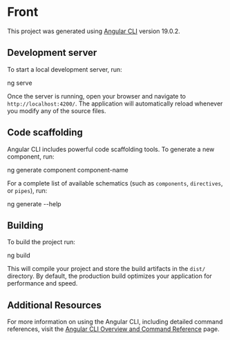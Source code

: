 # Front

This project was generated using [Angular CLI](https://github.com/angular/angular-cli) version 19.0.2.

## Development server

To start a local development server, run:

ng serve


Once the server is running, open your browser and navigate to `http://localhost:4200/`. The application will automatically reload whenever you modify any of the source files.

## Code scaffolding

Angular CLI includes powerful code scaffolding tools. To generate a new component, run:

ng generate component component-name

For a complete list of available schematics (such as `components`, `directives`, or `pipes`), run:


ng generate --help


## Building

To build the project run:

ng build

This will compile your project and store the build artifacts in the `dist/` directory. By default, the production build optimizes your application for performance and speed.


## Additional Resources

For more information on using the Angular CLI, including detailed command references, visit the [Angular CLI Overview and Command Reference](https://angular.dev/tools/cli) page.
